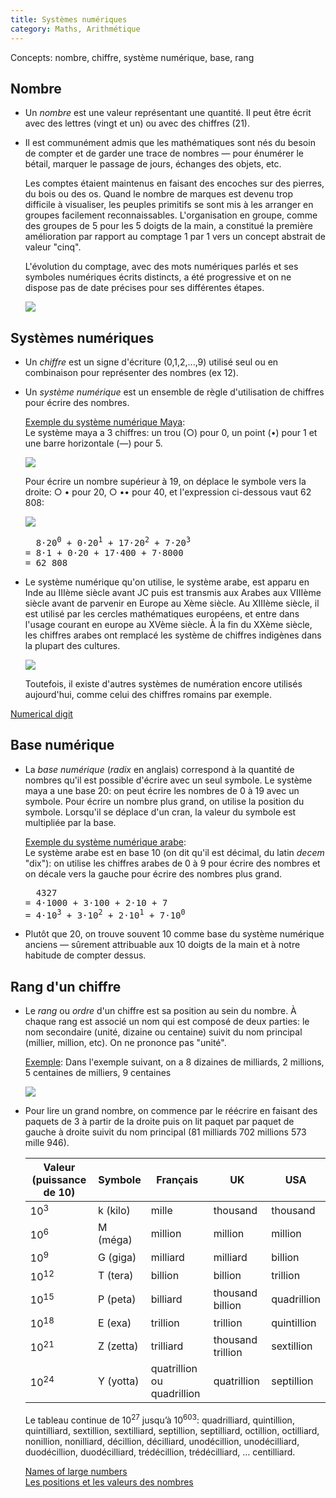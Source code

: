 ```yaml
---
title: Systèmes numériques
category: Maths, Arithmétique
---
```


Concepts: nombre, chiffre, système numérique, base, rang

## Nombre

* Un *nombre* est une valeur représentant une quantité. Il peut être écrit avec des lettres (vingt et un) ou avec des chiffres (21).

* Il est communément admis que les mathématiques sont nés du besoin de compter et de garder une trace de nombres — pour énumérer le bétail, marquer le passage de jours, échanges des objets, etc.

  Les comptes étaient maintenus en faisant des encoches sur des pierres, du bois ou des os. Quand le nombre de marques est devenu trop difficile à visualiser, les peuples primitifs se sont mis à les arranger en groupes facilement reconnaissables. L'organisation en groupe, comme des groupes de 5 pour les 5 doigts de la main, a constitué la première amélioration par rapport au comptage 1 par 1 vers un concept abstrait de valeur "cinq".

  L'évolution du comptage, avec des mots numériques parlés et ses symboles numériques écrits distincts, a été progressive et on ne dispose pas de date précises pour ses différentes étapes.

  ![](https://i.imgur.com/RkbxjiJm.png)

## Systèmes numériques

* Un *chiffre* est un signe d'écriture (0,1,2,...,9) utilisé seul ou en combinaison pour représenter des nombres (ex 12).

* Un *système numérique* est un ensemble de règle d'utilisation de chiffres pour écrire des nombres.

  <ins>Exemple du système numérique Maya</ins>:  
   Le système maya a 3 chiffres: un trou (○) pour 0, un point (•) pour 1 et une barre horizontale (—) pour 5.

  ![](https://i.imgur.com/0C7HIyi.png)

  Pour écrire un nombre supérieur à 19, on déplace le symbole vers la droite: ○ • pour 20, ○ •• pour 40, et l'expression ci-dessous vaut 62 808:

  ![](https://i.imgur.com/zNyrY6i.png)

  <pre>
    8⋅20<sup>0</sup> + 0⋅20<sup>1</sup> + 17⋅20<sup>2</sup> + 7⋅20<sup>3</sup>
  = 8⋅1 + 0⋅20 + 17⋅400 + 7⋅8000
  = 62 808
  </pre>

* Le système numérique qu'on utilise, le système arabe, est apparu en Inde au IIIème siècle avant JC puis est transmis aux Arabes aux VIIIème siècle avant de parvenir en Europe au Xème siècle. Au XIIIème siècle, il est utilisé par les cercles mathématiques européens, et entre dans l'usage courant en europe au XVème siècle. À la fin du XXème siècle, les chiffres arabes ont remplacé les système de chiffres indigènes dans la plupart des cultures.

  ![](https://i.imgur.com/alk7rbv.png)

  Toutefois, il existe d'autres systèmes de numération encore utilisés aujourd'hui, comme celui des chiffres romains par exemple.

[Numerical digit](https://en.wikipedia.org/wiki/Numerical_digit)

## Base numérique

* La *base numérique* (*radix* en anglais) correspond à la quantité de nombres qu'il est possible d'écrire avec un seul symbole. Le système maya a une base 20: on peut écrire les nombres de 0 à 19 avec un symbole. Pour écrire un nombre plus grand, on utilise la position du symbole. Lorsqu'il se déplace d'un cran, la valeur du symbole est multipliée par la base.

  <ins>Exemple du système numérique arabe</ins>:  
  Le système arabe est en base 10 (on dit qu'il est décimal, du latin *decem* "dix"): on utilise les chiffres arabes de 0 à 9 pour écrire des nombres et on décale vers la gauche pour écrire des nombres plus grand.

  <pre>
    4327
  = 4⋅1000 + 3⋅100 + 2⋅10 + 7
  = 4⋅10<sup>3</sup> + 3⋅10<sup>2</sup> + 2⋅10<sup>1</sup> + 7⋅10<sup>0</sup>
  </pre>

* Plutôt que 20, on trouve souvent 10 comme base du système numérique anciens — sûrement attribuable aux 10 doigts de la main et à notre habitude de compter dessus.

## Rang d'un chiffre

* Le *rang* ou *ordre* d'un chiffre est sa position au sein du nombre. À chaque rang est associé un nom qui est composé de deux parties: le nom secondaire (unité, dizaine ou centaine) suivit du nom principal (millier, million, etc). On ne prononce pas "unité".

  <ins>Exemple</ins>:
  Dans l'exemple suivant, on a 8 dizaines de milliards, 2 millions, 5 centaines de milliers, 9 centaines

  ![](https://i.imgur.com/yDg4ygGl.png)

* Pour lire un grand nombre, on commence par le réécrire en faisant des paquets de 3 à partir de la droite puis on lit paquet par paquet de gauche à droite suivit du nom principal (81 milliards 702 millions 573 mille 946).

  | Valeur (puissance de 10) | Symbole | Français | UK | USA
  |--- |--- |--- |--- |---
  | 10<sup>3</sup>  | k (kilo)  | mille     | thousand          |  thousand
  | 10<sup>6</sup>  | M (méga)  | million   | million           |  million
  | 10<sup>9</sup>  | G (giga)  | milliard  | milliard          |  billion
  | 10<sup>12</sup> | T (tera)  | billion   | billion           |  trillion
  | 10<sup>15</sup> | P (peta)  | billiard  | thousand billion  |  quadrillion
  | 10<sup>18</sup> | E (exa)   | trillion  | trillion          |  quintillion
  | 10<sup>21</sup> | Z (zetta) | trilliard | thousand trillion |  sextillion
  | 10<sup>24</sup> | Y (yotta) | quatrillion ou quadrillion | quatrillion | septillion

  Le tableau continue de 10<sup>27</sup> jusqu’à 10<sup>603</sup>: quadrilliard, quintillion, quintilliard, sextillion, sextilliard, septillion, septilliard, octillion, octilliard, nonillion, nonilliard, décillion, décilliard, unodécillion, unodécilliard, duodécillion, duodécilliard, trédécillion, trédécilliard, … centilliard.

  [Names of large numbers](https://en.wikipedia.org/wiki/Names_of_large_numbers)    
  [Les positions et les valeurs des nombres](https://www.alloprof.qc.ca/fr/eleves/bv/mathematiques/les-positions-et-les-valeurs-des-nombres-m1017)
